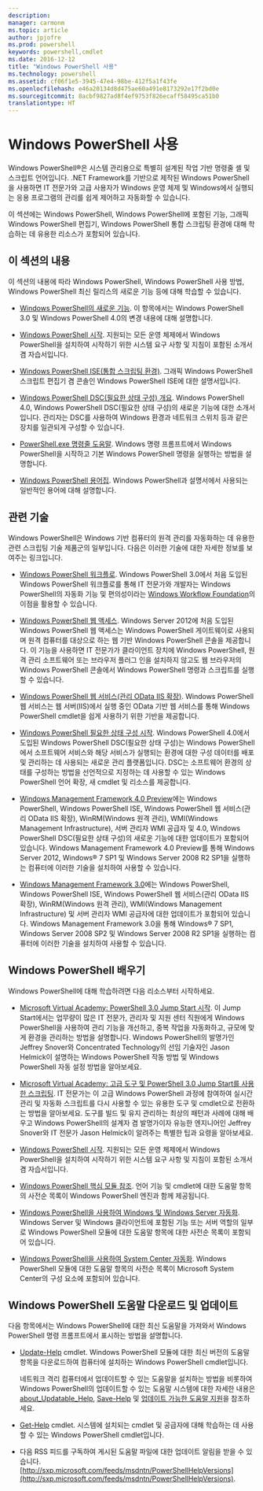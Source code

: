```yaml
---
description: 
manager: carmonm
ms.topic: article
author: jpjofre
ms.prod: powershell
keywords: powershell,cmdlet
ms.date: 2016-12-12
title: "Windows PowerShell 사용"
ms.technology: powershell
ms.assetid: cf06f1e5-3945-47e4-98be-412f5a1f43fe
ms.openlocfilehash: e46a20134d8d475ae60a491e8173292e17f2bd0e
ms.sourcegitcommit: 8acbf9827ad8f4ef9753f826ecaff58495ca51b0
translationtype: HT
---
```

# <a name="using-windows-powershell"></a>Windows PowerShell 사용
Windows PowerShell®은 시스템 관리용으로 특별히 설계된 작업 기반 명령줄 셸 및 스크립트 언어입니다. .NET Framework를 기반으로 제작된 Windows PowerShell을 사용하면 IT 전문가와 고급 사용자가 Windows 운영 체제 및 Windows에서 실행되는 응용 프로그램의 관리를 쉽게 제어하고 자동화할 수 있습니다.

이 섹션에는 Windows PowerShell, Windows PowerShell에 포함된 기능, 그래픽 Windows PowerShell 편집기, Windows PowerShell 통합 스크립팅 환경에 대해 학습하는 데 유용한 리소스가 포함되어 있습니다.

## <a name="whats-in-this-section"></a>이 섹션의 내용
이 섹션의 내용에 따라 Windows PowerShell, Windows PowerShell 사용 방법, Windows PowerShell 최신 릴리스의 새로운 기능 등에 대해 학습할 수 있습니다.

-   [Windows PowerShell의 새로운 기능](../../whats-new/What-s-New-in-Windows-PowerShell-50.md). 이 항목에서는 Windows PowerShell 3.0 및 Windows PowerShell 4.0의 변경 내용에 대해 설명합니다.

-   [Windows PowerShell 시작](../Getting-Started-with-Windows-PowerShell.md). 지원되는 모든 운영 체제에서 Windows PowerShell을 설치하여 시작하기 위한 시스템 요구 사항 및 지침이 포함된 소개서 겸 자습서입니다.

-   [Windows PowerShell ISE(통합 스크립팅 환경)](Windows-PowerShell-Integrated-Scripting-Environment--ISE-.md). 그래픽 Windows PowerShell스크립트 편집기 겸 콘솔인 Windows PowerShell ISE에 대한 설명서입니다.

-   [Windows PowerShell DSC(필요한 상태 구성) 개요](https://technet.microsoft.com/en-us/library/04c9e716-822c-40f0-8fdf-f2dda8abd888). Windows PowerShell 4.0, Windows PowerShell DSC(필요한 상태 구성)의 새로운 기능에 대한 소개서입니다. 관리자는 DSC를 사용하여 Windows 환경과 네트워크 스위치 등과 같은 장치를 일관되게 구성할 수 있습니다.

-   [PowerShell.exe 명령줄 도움말](../../core-powershell/console/PowerShell.exe-Command-Line-Help.md). Windows 명령 프롬프트에서 Windows PowerShell을 시작하고 기본 Windows PowerShell 명령을 실행하는 방법을 설명합니다.

-   [Windows PowerShell 용어집](../../Windows-PowerShell-Glossary.md). Windows PowerShell과 설명서에서 사용되는 일반적인 용어에 대해 설명합니다.

## <a name="related-technologies"></a>관련 기술
Windows PowerShell은 Windows 기반 컴퓨터의 원격 관리를 자동화하는 데 유용한 관련 스크립팅 기술 제품군의 일부입니다. 다음은 이러한 기술에 대한 자세한 정보를 보여주는 링크입니다.

-   [Windows PowerShell 워크플로](http://technet.microsoft.com/library/jj134242.aspx). Windows PowerShell 3.0에서 처음 도입된 Windows PowerShell 워크플로를 통해 IT 전문가와 개발자는 Windows PowerShell의 자동화 기능 및 편의성이라는 [Windows Workflow Foundation](http://msdn.microsoft.com/library/ee342461.aspx)의 이점을 활용할 수 있습니다.

-   [Windows PowerShell 웹 액세스](http://technet.microsoft.com/library/hh831611.aspx). Windows Server 2012에 처음 도입된 Windows PowerShell 웹 액세스는 Windows PowerShell 게이트웨이로 사용되며 원격 컴퓨터를 대상으로 하는 웹 기반 Windows PowerShell 콘솔을 제공합니다. 이 기능을 사용하면 IT 전문가가 클라이언트 장치에 Windows PowerShell, 원격 관리 소프트웨어 또는 브라우저 플러그 인을 설치하지 않고도 웹 브라우저의 Windows PowerShell 콘솔에서 Windows PowerShell 명령과 스크립트를 실행할 수 있습니다.

-   [Windows PowerShell 웹 서비스(관리 OData IIS 확장)](http://msdn.microsoft.com/library/windows/desktop/hh880865.aspx). Windows PowerShell 웹 서비스는 웹 서버(IIS)에서 실행 중인 OData 기반 웹 서비스를 통해 Windows PowerShell cmdlet을 쉽게 사용하기 위한 기반을 제공합니다.

-   [Windows PowerShell 필요한 상태 구성 시작](https://technet.microsoft.com/en-us/library/c134aa32-b085-4656-9a89-955d8ff768d0). Windows PowerShell 4.0에서 도입된 Windows PowerShell DSC(필요한 상태 구성)는 Windows PowerShell에서 소프트웨어 서비스와 해당 서비스가 실행되는 환경에 대한 구성 데이터를 배포 및 관리하는 데 사용되는 새로운 관리 플랫폼입니다. DSC는 소프트웨어 환경의 상태를 구성하는 방법을 선언적으로 지정하는 데 사용할 수 있는 Windows PowerShell 언어 확장, 새 cmdlet 및 리소스를 제공합니다.

-   [Windows Management Framework 4.0 Preview](http://go.microsoft.com/fwlink/?LinkID=293881)에는 Windows PowerShell, Windows PowerShell ISE, Windows PowerShell 웹 서비스(관리 OData IIS 확장), WinRM(Windows 원격 관리), WMI(Windows Management Infrastructure), 서버 관리자 WMI 공급자 및 4.0, Windows PowerShell DSC(필요한 상태 구성)의 새로운 기능에 대한 업데이트가 포함되어 있습니다. Windows Management Framework 4.0 Preview를 통해 Windows Server 2012, Windows® 7 SP1 및 Windows Server 2008 R2 SP1을 실행하는 컴퓨터에 이러한 기술을 설치하여 사용할 수 있습니다.

-   [Windows Management Framework 3.0](http://www.microsoft.com/download/details.aspx?id=34595)에는 Windows PowerShell, Windows PowerShell ISE, Windows PowerShell 웹 서비스(관리 OData IIS 확장), WinRM(Windows 원격 관리), WMI(Windows Management Infrastructure) 및 서버 관리자 WMI 공급자에 대한 업데이트가 포함되어 있습니다. Windows Management Framework 3.0을 통해 Windows® 7 SP1, Windows Server 2008 SP2 및 Windows Server 2008 R2 SP1을 실행하는 컴퓨터에 이러한 기술을 설치하여 사용할 수 있습니다.

## <a name="learning-windows-powershell"></a>Windows PowerShell 배우기
Windows PowerShell에 대해 학습하려면 다음 리소스부터 시작하세요.

-   [Microsoft Virtual Academy: PowerShell 3.0 Jump Start 시작](https://mva.microsoft.com/en-us/training-courses/getting-started-with-powershell-3-0-jump-start-8276). 이 Jump Start에서는 업무량이 많은 IT 전문가, 관리자 및 지원 센터 직원에게 Windows PowerShell을 사용하여 관리 기능을 개선하고, 중복 작업을 자동화하고, 규모에 맞게 환경을 관리하는 방법을 설명합니다. Windows PowerShell의 발명가인 Jeffrey Snover와 Concentrated Technology의 선임 기술자인 Jason Helmick이 설명하는 Windows PowerShell 작동 방법 및 Windows PowerShell 자동 설정 방법을 알아보세요.

-   [Microsoft Virtual Academy: 고급 도구 및 PowerShell 3.0 Jump Start를 사용한 스크립팅](https://mva.microsoft.com/en-US/training-courses/advanced-tools-scripting-with-powershell-30-jump-start-8277). IT 전문가는 이 고급 Windows PowerShell 과정에 참여하여 실시간 관리 및 자동화 스크립트를 다시 사용할 수 있는 유용한 도구 및 cmdlet으로 전환하는 방법을 알아보세요. 도구를 빌드 및 유지 관리하는 최상의 패턴과 사례에 대해 배우고 Windows PowerShell의 설계자 겸 발명가이자 유능한 엔지니어인 Jeffrey Snover와 IT 전문가 Jason Helmick이 알려주는 특별한 팁과 요령을 알아보세요.

-   [Windows PowerShell 시작](../Getting-Started-with-Windows-PowerShell.md). 지원되는 모든 운영 체제에서 Windows PowerShell을 설치하여 시작하기 위한 시스템 요구 사항 및 지침이 포함된 소개서 겸 자습서입니다.

-   [Windows PowerShell 핵심 모듈 참조](http://technet.microsoft.com/library/hh847741(v=wps.630).aspx). 언어 기능 및 cmdlet에 대한 도움말 항목의 사전순 목록이 Windows PowerShell 엔진과 함께 제공됩니다.

-   [Windows PowerShell을 사용하여 Windows 및 Windows Server 자동화](http://technet.microsoft.com/library/dn249523.aspx). Windows Server 및 Windows 클라이언트에 포함된 기능 또는 서버 역할의 일부로 Windows PowerShell 모듈에 대한 도움말 항목에 대한 사전순 목록이 포함되어 있습니다.

-   [Windows PowerShell을 사용하여 System Center 자동화](https://technet.microsoft.com/en-us/library/mt156962.aspx). Windows PowerShell 모듈에 대한 도움말 항목의 사전순 목록이 Microsoft System Center의 구성 요소에 포함되어 있습니다.

## <a name="downloading-and-updating-windows-powershell-help"></a>Windows PowerShell 도움말 다운로드 및 업데이트
다음 항목에서는 Windows PowerShell에 대한 최신 도움말을 가져와서 Windows PowerShell 명령 프롬프트에서 표시하는 방법을 설명합니다.

-   [Update-Help](http://technet.microsoft.com/library/hh849720.aspx) cmdlet. Windows PowerShell 모듈에 대한 최신 버전의 도움말 항목을 다운로드하여 컴퓨터에 설치하는 Windows PowerShell cmdlet입니다.

    네트워크 격리 컴퓨터에서 업데이트할 수 있는 도움말을 설치하는 방법을 비롯하여 Windows PowerShell의 업데이트할 수 있는 도움말 시스템에 대한 자세한 내용은 [about_Updatable_Help](http://technet.microsoft.com/library/hh847735.aspx), [Save-Help](http://technet.microsoft.com/library/hh849724.aspx) 및 [업데이트 가능한 도움말 지원](http://msdn.microsoft.com/library/hh852754.aspx)을 참조하세요.

-   [Get-Help](http://technet.microsoft.com/library/hh849696(v=wps.630).aspx) cmdlet. 시스템에 설치되는 cmdlet 및 공급자에 대해 학습하는 데 사용할 수 있는 Windows PowerShell cmdlet입니다.

-   다음 RSS 피드를 구독하여 게시된 도움말 파일에 대한 업데이트 알림을 받을 수 있습니다. [http://sxp.microsoft.com/feeds/msdntn/PowerShellHelpVersions](http://sxp.microsoft.com/feeds/msdntn/PowerShellHelpVersions).

